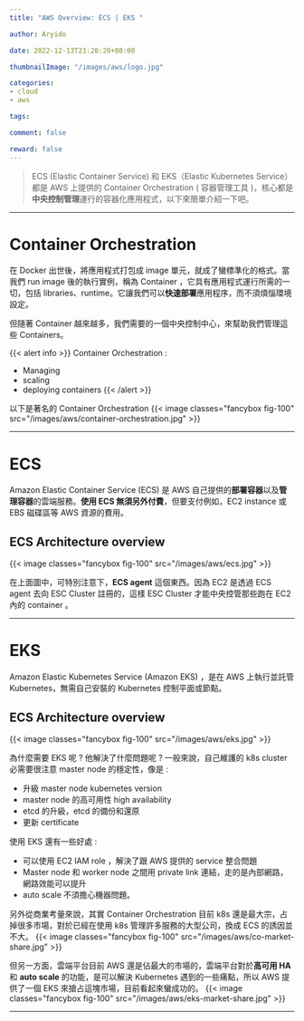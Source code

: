 ```yaml
---
title: "AWS Overview: ECS | EKS "

author: Aryido

date: 2022-12-13T21:28:20+08:00

thumbnailImage: "/images/aws/logo.jpg"

categories:
- cloud
- aws

tags:

comment: false

reward: false
---
```

<!--BODY-->
> ECS (Elastic Container Service) 和 EKS（Elastic Kubernetes Service）都是 AWS 上提供的 Container Orchestration ( 容器管理工具 )，核心都是**中央控制管理**運行的容器化應用程式，以下來簡單介紹一下吧。
<!--more-->

---
# Container Orchestration
在 Docker 出世後，將應用程式打包成 image 單元，就成了蠻標準化的格式。當我們 run image 後的執行實例，稱為 Container ，它具有應用程式運行所需的一切，包括 libraries、runtime。它讓我們可以**快速部署**應用程序，而不須煩惱環境設定。

但隨著 Container 越來越多，我們需要的一個中央控制中心，來幫助我們管理這些  Containers。

{{< alert info >}}
Container Orchestration :
- Managing
- scaling
- deploying containers
{{< /alert >}}

以下是著名的 Container Orchestration
{{< image classes="fancybox fig-100" src="/images/aws/container-orchestration.jpg" >}}

---

# ECS
Amazon Elastic Container Service (ECS) 是 AWS 自己提供的**部署容器**以及**管理容器**的雲端服務。**使用 ECS 無須另外付費**，但要支付例如，EC2 instance 或 EBS 磁碟區等 AWS 資源的費用。

## ECS Architecture overview
{{< image classes="fancybox fig-100" src="/images/aws/ecs.jpg" >}}

在上面圖中，可特別注意下，**ECS agent** 這個東西。因為 EC2 是透過 ECS agent 去向 ESC Cluster 註冊的，這樣 ESC Cluster 才能中央控管那些跑在 EC2 內的 container 。

---

# EKS
Amazon Elastic Kubernetes Service (Amazon EKS) ，是在 AWS 上執行並託管  Kubernetes，無需自己安裝的 Kubernetes 控制平面或節點。

## ECS Architecture overview
{{< image classes="fancybox fig-100" src="/images/aws/eks.jpg" >}}

為什麼需要 EKS 呢 ? 他解決了什麼問題呢 ? 一般來說，自己維護的 k8s cluster 必需要很注意 master node 的穩定性，像是 :
- 升級 master node kubernetes version
- master node 的高可用性 high availability
- etcd 的升級，etcd 的備份和還原
- 更新 certificate

使用 EKS 還有一些好處 :
- 可以使用 EC2 IAM role ，解決了跟 AWS 提供的 service 整合問題
- Master node 和 worker node 之間用 private link 連結，走的是內部網路，網路效能可以提升
- auto scale 不須擔心機器問題。

另外從商業考量來說，其實 Container Orchestration 目前 k8s 還是最大宗，占掉很多市場，對於已經在使用 k8s 管理許多服務的大型公司，換成 ECS 的誘因並不大。
{{< image classes="fancybox fig-100" src="/images/aws/co-market-share.jpg" >}}

但另一方面，雲端平台目前 AWS 還是佔最大的市場的，雲端平台對於**高可用 HA** 和 **auto scale** 的功能，是可以解決 Kubernetes 遇到的一些痛點，所以 AWS 提供了一個 EKS 來搶占這塊市場，目前看起來蠻成功的。
{{< image classes="fancybox fig-100" src="/images/aws/eks-market-share.jpg" >}}

---